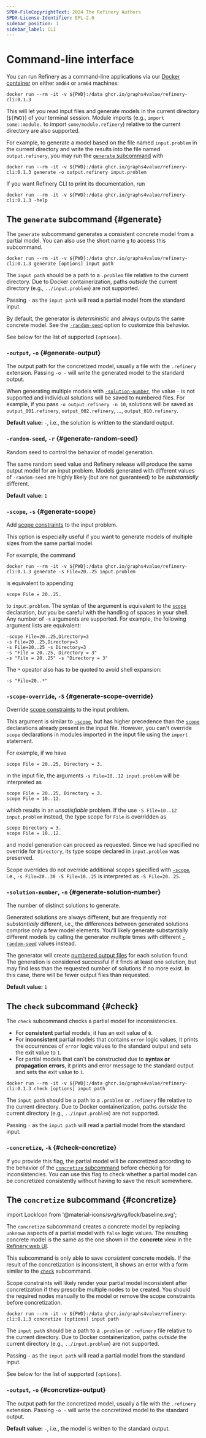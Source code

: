 ```yaml
---
SPDX-FileCopyrightText: 2024 The Refinery Authors
SPDX-License-Identifier: EPL-2.0
sidebar_position: 1
sidebar_label: CLI
---
```


# Command-line interface

You can run Refinery as a command-line applications via our [Docker container](https://github.com/graphs4value/refinery/pkgs/container/refinery-cli) on either `amd64` or `arm64` machines:

```shell
docker run --rm -it -v ${PWD}:/data ghcr.io/graphs4value/refinery-cli:0.1.3
```

This will let you read input files and generate models in the current directory (`${PWD}`) of your terminal session.
Module imports (e.g., `import some::module.` to import `some/module.refinery`) relative to the current directory are also supported.

For example, to generate a model based on the file named `input.problem` in the current directory and write the results into the file named `output.refinery`, you may run the [`generate` subcommand](#generate) with

```shell
docker run --rm -it -v ${PWD}:/data ghcr.io/graphs4value/refinery-cli:0.1.3 generate -o output.refinery input.problem
```

If you want Refinery CLI to print its documentation, run

```shell
docker run --rm -it -v ${PWD}:/data ghcr.io/graphs4value/refinery-cli:0.1.3 -help
```

## The `generate` subcommand {#generate}

The `generate` subcommand generates a consistent concrete model from a partial model.
You can also use the short name `g` to access this subcommand.

```shell
docker run --rm -it -v ${PWD}:/data ghcr.io/graphs4value/refinery-cli:0.1.3 generate [options] input path
```

The `input path` should be a path to a `.problem` file relative to the current directory.
Due to Docker containerization, paths _outside_ the current directory (e.g., `../input.problem`) are not supported.

Passing `-` as the `input path` will read a partial model from the standard input.

By default, the generator is _deterministic_ and always outputs the same concrete model. See the [`-random-seed`](#generate-random-seed) option to customize this behavior.

See below for the list of supported `[options]`.

### `-output`, `-o` {#generate-output}

The output path for the concretized model, usually a file with the `.refinery` extension.
Passing `-o -` will write the generated model to the standard output.

When generating multiple models with [`-solution-number`](#generate-solution-number), the value `-` is not supported and individual solutions will be saved to numbered files.
For example, if you pass `-o output.refinery -n 10`, solutions will be saved as `output_001.refinery`, `output_002.refinery`, ..., `output_010.refinery`.

**Default value:** `-`, i.e., the solution is written to the standard output.

### `-random-seed`, `-r` {#generate-random-seed}

Random seed to control the behavior of model generation.

The same random seed value and Refinery release will produce the same output model for an input problem.
Models generated with different values of `-random-seed` are highly likely (but are not guaranteed) to be _substantially_ different.

**Default value:** `1`

### `-scope`, `-s` {#generate-scope}

Add [scope constraints](../../language/logic#type-scopes) to the input problem.

This option is especially useful if you want to generate models of multiple sizes from the same partial model.

For example, the command

```shell
docker run --rm -it -v ${PWD}:/data ghcr.io/graphs4value/refinery-cli:0.1.3 generate -s File=20..25 input.problem
```

is equivalent to appending

```refinery title="input.problem"
scope File = 20..25.
```

to `input.problem`.
The syntax of the argument is equivalent to the [`scope`](../../language/logic#type-scopes) declaration, but you be careful with the handling of spaces in your shell.
Any number of `-s` arguments are supported. For example, the following argument lists are equivalent:

```shell
-scope File=20..25,Directory=3
-s File=20..25,Directory=3
-s File=20..25 -s Directory=3
-s "File = 20..25, Directory = 3"
-s "File = 20..25" -s "Directory = 3"
```

The `*` opeator also has to be quoted to avoid shell expansion:

```shell
-s "File=20..*"
```

### `-scope-override`, `-S` {#generate-scope-override}

Override [scope constraints](../../language/logic#type-scopes) to the input problem.

This argument is similar to [`-scope`](#generate-scope), but has higher precedence than the [`scope`](../../language/logic#type-scopes) declarations already present in the input file.
However, you can't override `scope` declarations in modules imported in the input file using the `import` statement.

For example, if we have

```refinery title="input.problem"
scope File = 20..25, Directory = 3.
```

in the input file, the arguments `-s File=10..12 input.problem` will be interpreted as

```refinery
scope File = 20..25, Directory = 3.
scope File = 10..12.
```

which results in an _unsatisfiable_ problem. If the use `-S File=10..12 input.problem` instead, the type scope for `File` is overridden as

```refinery
scope Directory = 3.
scope File = 10..12.
```

and model generation can proceed as requested. Since we had specified no override for `Directory`, its type scope declared in `input.problem` was preserved.

Scope overrides do not override additional scopes specified with [`-scope`](#generate-scope), i.e., `-s File=20..30 -S File=10..25` is interpreted as `-S File=20..25`.

### `-solution-number`, `-n` {#generate-solution-number}

The number of distinct solutions to generate.

Generated solutions are always different, but are frequently not _substantially_ different, i.e., the differences between generated solutions comprise only a few model elements.
You'll likely generate substantially different models by calling the generator multiple times with different [`-random-seed`](#generate-random-seed) values instead.

The generator will create [numbered output files](#generate-output) for each solution found.
The generation is considered successful if it finds at least one solution, but may find less than the requested number of solutions if no more exist.
In this case, there will be fewer output files than requested.

**Default value:** `1`

## The `check` subcommand {#check}

The `check` subcommand checks a partial model for inconsistencies.

* For **consistent** partial models, it has an exit value of `0`.
* For **inconsistent** partial models that contains `error` logic values, it prints the occurrences of `error` logic values to the standard output and sets the exit value to `1`.
* For partial models that can't be constructed due to **syntax or propagation errors**, it prints and error message to the standard output and sets the exit value to `1`.

```shell
docker run --rm -it -v ${PWD}:/data ghcr.io/graphs4value/refinery-cli:0.1.3 check [options] input path
```

The `input path` should be a path to a `.problem` or `.refinery` file relative to the current directory.
Due to Docker containerization, paths _outside_ the current directory (e.g., `../input.problem`) are not supported.

Passing `-` as the `input path` will read a partial model from the standard input.

### `-concretize`, `-k` {#check-concretize}

If you provide this flag, the partial model will be concretized according to the behavior of the [`concretize` subcommand](#concretize) before checking for inconsistencies.
You can use this flag to check whether a partial model can be concretized consistently without having to save the result somewhere.

## The `concretize` subcommand {#concretize}

import LockIcon from '@material-icons/svg/svg/lock/baseline.svg';

The `concretize` subcommand creates a concrete model by replacing `unknown` aspects of a partial model with `false` logic values.
The resulting concrete model is the same as the one shown in the <LockIcon className="inline-icon" aria-hidden="true" /> **concrete** view in the [Refinery web UI](../tutorials/file-system/index.md#refinery-web-ui).

This subcommand is only able to save *consistent* concrete models.
If the result of the concretization is inconsistent, it shows an error with a form similar to the [`check`](#check) subcommand.

Scope constraints will likely render your partial model inconsistent after concretization if they prescribe multiple nodes to be created. You should the required nodes manually to the model or remove the scope constraints before concretization.

```shell
docker run --rm -it -v ${PWD}:/data ghcr.io/graphs4value/refinery-cli:0.1.3 concretize [options] input path
```

The `input path` should be a path to a `.problem` or `.refinery` file relative to the current directory.
Due to Docker containerization, paths _outside_ the current directory (e.g., `../input.problem`) are not supported.

Passing `-` as the `input path` will read a partial model from the standard input.

See below for the list of supported `[options]`.

### `-output`, `-o` {#concretize-output}

The output path for the concretized model, usually a file with the `.refinery` extension.
Passing `-o -` will write the concretized model to the standard output.

**Default value:** `-`, i.e., the model is written to the standard output.
